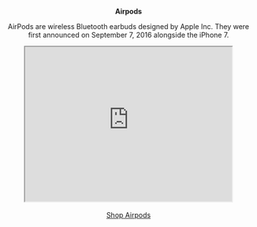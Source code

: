 <p align="center"> <b> Airpods </b></p>

<p align="center">AirPods are wireless Bluetooth earbuds designed by Apple Inc. They were first announced on September 7, 2016 alongside the iPhone 7.</p>

<p align="center">
<iframe width="420" height="315"
src="https://www.youtube.com/embed/-5y2YqrlOr4">
</iframe><br><br>
<a href="https://www.apple.com/iphone/" target="_blank">Shop Airpods</a>
</p>
